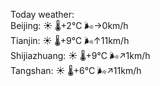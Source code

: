 Today weather:  
Beijing: ☀️ 🌡️+2°C 🌬️→0km/h  
Tianjin: ☀️ 🌡️+9°C 🌬️↑11km/h  
Shijiazhuang: ☀️ 🌡️+9°C 🌬️↗1km/h  
Tangshan: ☀️ 🌡️+6°C 🌬️↗11km/h  

